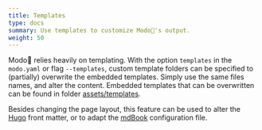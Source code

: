 ```yaml
---
title: Templates
type: docs
summary: Use templates to customize Modo🧯's output.
weight: 50
---
```


Modo🧯 relies heavily on templating.
With the option `templates` in the `modo.yaml` or flag `--templates`, custom template folders can be specified to (partially) overwrite the embedded templates.
Simply use the same files names, and alter the content.
Embedded templates that can be overwritten can be found in folder [assets/templates](https://github.com/mlange-42/modo/tree/main/assets/templates).

Besides changing the page layout, this feature can be used to alter the [Hugo](../formats#hugo) front matter, or to adapt the [mdBook](../formats#mdbook) configuration file.